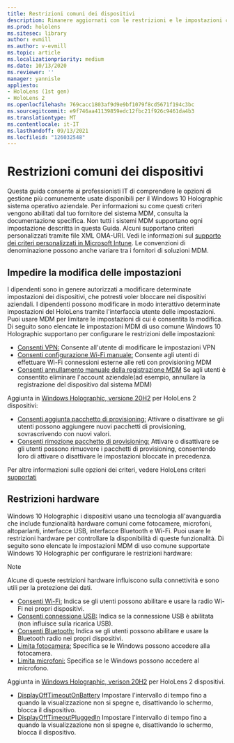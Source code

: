 ```yaml
---
title: Restrizioni comuni dei dispositivi
description: Rimanere aggiornati con le restrizioni e le impostazioni comuni del dispositivo HoloLens dispositivo di realtà mista.
ms.prod: hololens
ms.sitesec: library
author: evmill
ms.author: v-evmill
ms.topic: article
ms.localizationpriority: medium
ms.date: 10/13/2020
ms.reviewer: ''
manager: yannisle
appliesto:
- HoloLens (1st gen)
- HoloLens 2
ms.openlocfilehash: 769cacc1803af9d9e9bf1079f8cd5671f194c3bc
ms.sourcegitcommit: e9f746aa41139859edc12fbc21f926c9461da4b3
ms.translationtype: MT
ms.contentlocale: it-IT
ms.lasthandoff: 09/13/2021
ms.locfileid: "126032548"
---
```

# <a name="common-device-restrictions"></a>Restrizioni comuni dei dispositivi 

Questa guida consente ai professionisti IT di comprendere le opzioni di gestione più comunemente usate disponibili per il Windows 10 Holographic sistema operativo aziendale. Per informazioni su come questi criteri vengono abilitati dal tuo fornitore del sistema MDM, consulta la documentazione specifica. Non tutti i sistemi MDM supportano ogni impostazione descritta in questa Guida. Alcuni supportano criteri personalizzati tramite file XML OMA-URI. Vedi le informazioni sul [supporto dei criteri personalizzati in Microsoft Intune](/mem/intune/configuration/custom-settings-windows-10). Le convenzioni di denominazione possono anche variare tra i fornitori di soluzioni MDM.

## <a name="prevent-changing-of-settings"></a>Impedire la modifica delle impostazioni
I dipendenti sono in genere autorizzati a modificare determinate impostazioni dei dispositivi, che potresti voler bloccare nei dispositivi aziendali. I dipendenti possono modificare in modo interattivo determinate impostazioni del HoloLens tramite l'interfaccia utente delle impostazioni. Puoi usare MDM per limitare le impostazioni di cui è consentita la modifica. Di seguito sono elencate le impostazioni MDM di uso comune Windows 10 Holographic supportano per configurare le restrizioni delle impostazioni:
-   [Consenti VPN:](/windows/client-management/mdm/policy-csp-settings#settings-allowvpn) Consente all'utente di modificare le impostazioni VPN
-   [Consenti configurazione Wi-Fi manuale:](/windows/client-management/mdm/policy-csp-wifi#wifi-allowmanualwificonfiguration) Consente agli utenti di effettuare Wi-Fi connessioni esterne alle reti con provisioning MDM
-   [Consenti annullamento manuale della registrazione MDM](/windows/client-management/mdm/policy-csp-experience#experience-allowmanualmdmunenrollment) Se agli utenti è consentito eliminare l'account aziendale(ad esempio, annullare la registrazione del dispositivo dal sistema MDM)

Aggiunta in [Windows Holographic, versione 20H2](hololens-release-notes.md#windows-holographic-version-20h2) per HoloLens 2 dispositivi:
- [Consenti aggiunta pacchetto di provisioning:](/windows/client-management/mdm/policy-csp-security#security-allowaddprovisioningpackage) Attivare o disattivare se gli utenti possono aggiungere nuovi pacchetti di provisioning, sovrascrivendo con nuovi valori.
- [Consenti rimozione pacchetto di provisioning:](/windows/client-management/mdm/policy-csp-security#security-allowremoveprovisioningpackage) Attivare o disattivare se gli utenti possono rimuovere i pacchetti di provisioning, consentendo loro di attivare o disattivare le impostazioni bloccate in precedenza.

Per altre informazioni sulle opzioni dei criteri, vedere HoloLens criteri [supportati](/windows/client-management/mdm/policy-csps-supported-by-hololens2)

## <a name="hardware-restrictions"></a>Restrizioni hardware
Windows 10 Holographic i dispositivi usano una tecnologia all'avanguardia che include funzionalità hardware comuni come fotocamere, microfoni, altoparlanti, interfacce USB, interfacce Bluetooth e Wi-Fi. Puoi usare le restrizioni hardware per controllare la disponibilità di queste funzionalità.
Di seguito sono elencate le impostazioni MDM di uso comune supportate Windows 10 Holographic per configurare le restrizioni hardware:

> [!NOTE]
> Alcune di queste restrizioni hardware influiscono sulla connettività e sono utili per la protezione dei dati.

-   [Consenti Wi-Fi:](/windows/client-management/mdm/policy-csp-wifi#wifi-allowwifi) Indica se gli utenti possono abilitare e usare la radio Wi-Fi nei propri dispositivi.
-   [Consenti connessione USB:](/windows/client-management/mdm/policy-csp-connectivity#connectivity-allowusbconnection) Indica se la connessione USB è abilitata (non influisce sulla ricarica USB).
-   [Consenti Bluetooth:](/windows/client-management/mdm/policy-csp-connectivity#connectivity-allowbluetooth) Indica se gli utenti possono abilitare e usare la Bluetooth radio nei propri dispositivi.
-   [Limita fotocamera:](/windows/client-management/mdm/policy-csp-privacy#privacy-letappsaccesscamera) Specifica se le Windows possono accedere alla fotocamera.
-   [Limita microfoni:](/windows/client-management/mdm/policy-csp-privacy#privacy-letappsaccessmicrophone) Specifica se le Windows possono accedere al microfono.

Aggiunta in [Windows Holographic, verison 20H2](hololens-release-notes.md#windows-holographic-version-20h2) per HoloLens 2 dispositivi. 
- [DisplayOffTimeoutOnBattery](/windows/client-management/mdm/policy-csp-power#power-displayofftimeoutonbattery) Impostare l'intervallo di tempo fino a quando la visualizzazione non si spegne e, disattivando lo schermo, blocca il dispositivo. 
- [DisplayOffTimeoutPluggedIn](/windows/client-management/mdm/policy-csp-power#power-displayofftimeoutpluggedin) Impostare l'intervallo di tempo fino a quando la visualizzazione non si spegne e, disattivando lo schermo, blocca il dispositivo. 
